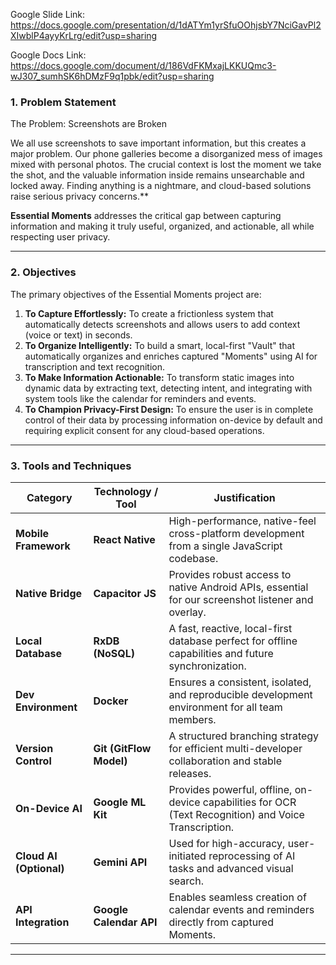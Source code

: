 Google Slide Link: https://docs.google.com/presentation/d/1dATYm1yrSfuOOhjsbY7NciGavPl2XIwblP4ayyKrLrg/edit?usp=sharing

Google Docs Link: https://docs.google.com/document/d/186VdFKMxajLKKUQmc3-wJ307_sumhSK6hDMzF9q1pbk/edit?usp=sharing


### 1. Problem Statement
The Problem: Screenshots are Broken

We all use screenshots to save important information, but this creates a major problem. Our phone galleries become a disorganized mess of images mixed with personal photos. The crucial context is lost the moment we take the shot, and the valuable information inside remains unsearchable and locked away. Finding anything is a nightmare, and cloud-based solutions raise serious privacy concerns.**

**Essential Moments** addresses the critical gap between capturing information and making it truly useful, organized, and actionable, all while respecting user privacy.

---

### 2. Objectives

The primary objectives of the Essential Moments project are:

1.  **To Capture Effortlessly:** To create a frictionless system that automatically detects screenshots and allows users to add context (voice or text) in seconds.
2.  **To Organize Intelligently:** To build a smart, local-first "Vault" that automatically organizes and enriches captured "Moments" using AI for transcription and text recognition.
3.  **To Make Information Actionable:** To transform static images into dynamic data by extracting text, detecting intent, and integrating with system tools like the calendar for reminders and events.
4.  **To Champion Privacy-First Design:** To ensure the user is in complete control of their data by processing information on-device by default and requiring explicit consent for any cloud-based operations.

---

### 3. Tools and Techniques

| Category              | Technology / Tool        | Justification                                                                                             |
| --------------------- | ------------------------ | --------------------------------------------------------------------------------------------------------- |
| **Mobile Framework** | **React Native** | High-performance, native-feel cross-platform development from a single JavaScript codebase.               |
| **Native Bridge** | **Capacitor JS** | Provides robust access to native Android APIs, essential for our screenshot listener and overlay.          |
| **Local Database** | **RxDB (NoSQL)** | A fast, reactive, local-first database perfect for offline capabilities and future synchronization.       |
| **Dev Environment** | **Docker** | Ensures a consistent, isolated, and reproducible development environment for all team members.            |
| **Version Control** | **Git (GitFlow Model)** | A structured branching strategy for efficient multi-developer collaboration and stable releases.           |
| **On-Device AI** | **Google ML Kit** | Provides powerful, offline, on-device capabilities for OCR (Text Recognition) and Voice Transcription.    |
| **Cloud AI (Optional)**| **Gemini API** | Used for high-accuracy, user-initiated reprocessing of AI tasks and advanced visual search.               |
| **API Integration** | **Google Calendar API** | Enables seamless creation of calendar events and reminders directly from captured Moments.                 |

---
